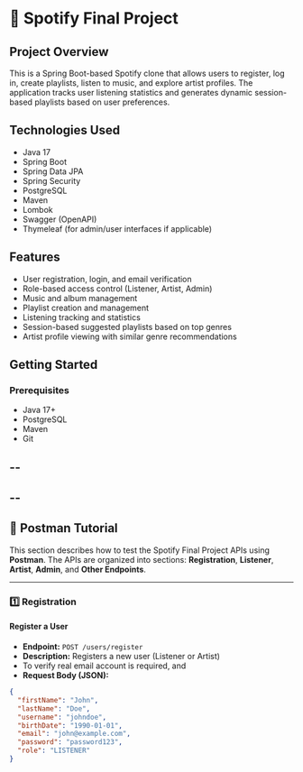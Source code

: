 # 🎵 Spotify Final Project

## Project Overview
This is a Spring Boot-based Spotify clone that allows users to register, log in, create playlists, listen to music, and explore artist profiles. The application tracks user listening statistics and generates dynamic session-based playlists based on user preferences.

## Technologies Used
- Java 17
- Spring Boot
- Spring Data JPA
- Spring Security
- PostgreSQL
- Maven
- Lombok
- Swagger (OpenAPI)
- Thymeleaf (for admin/user interfaces if applicable)

## Features
- User registration, login, and email verification
- Role-based access control (Listener, Artist, Admin)
- Music and album management
- Playlist creation and management
- Listening tracking and statistics
- Session-based suggested playlists based on top genres
- Artist profile viewing with similar genre recommendations

## Getting Started

### Prerequisites
- Java 17+
- PostgreSQL
- Maven
- Git

--
--
--
--

## 📝 Postman Tutorial

This section describes how to test the Spotify Final Project APIs using **Postman**. The APIs are organized into sections: **Registration**, **Listener**, **Artist**, **Admin**, and **Other Endpoints**.

---

### 1️⃣ Registration

#### Register a User

- **Endpoint:** `POST /users/register`
- **Description:** Registers a new user (Listener or Artist)
- To verify real email account is required, and
- **Request Body (JSON):**
```json
{
  "firstName": "John",
  "lastName": "Doe",
  "username": "johndoe",
  "birthDate": "1990-01-01",
  "email": "john@example.com",
  "password": "password123",
  "role": "LISTENER"
}
```




